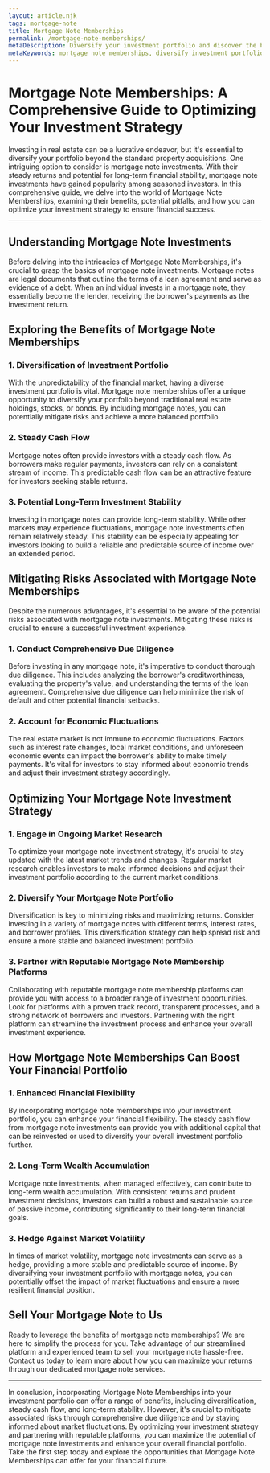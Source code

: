 ```yaml
---
layout: article.njk
tags: mortgage-note
title: Mortgage Note Memberships
permalink: /mortgage-note-memberships/
metaDescription: Diversify your investment portfolio and discover the benefits of mortgage note memberships. Learn how to mitigate risks, optimize your investment strategy, and enhance your financial stability.
metaKeywords: mortgage note memberships, diversify investment portfolio, steady cash flow, long-term investment, financial flexibility, wealth accumulation
---
```


# Mortgage Note Memberships: A Comprehensive Guide to Optimizing Your Investment Strategy

Investing in real estate can be a lucrative endeavor, but it's essential to diversify your portfolio beyond the standard property acquisitions. One intriguing option to consider is mortgage note investments. With their steady returns and potential for long-term financial stability, mortgage note investments have gained popularity among seasoned investors. In this comprehensive guide, we delve into the world of Mortgage Note Memberships, examining their benefits, potential pitfalls, and how you can optimize your investment strategy to ensure financial success.

---

## Understanding Mortgage Note Investments

Before delving into the intricacies of Mortgage Note Memberships, it's crucial to grasp the basics of mortgage note investments. Mortgage notes are legal documents that outline the terms of a loan agreement and serve as evidence of a debt. When an individual invests in a mortgage note, they essentially become the lender, receiving the borrower's payments as the investment return.

## Exploring the Benefits of Mortgage Note Memberships

### 1. Diversification of Investment Portfolio

With the unpredictability of the financial market, having a diverse investment portfolio is vital. Mortgage note memberships offer a unique opportunity to diversify your portfolio beyond traditional real estate holdings, stocks, or bonds. By including mortgage notes, you can potentially mitigate risks and achieve a more balanced portfolio.

### 2. Steady Cash Flow

Mortgage notes often provide investors with a steady cash flow. As borrowers make regular payments, investors can rely on a consistent stream of income. This predictable cash flow can be an attractive feature for investors seeking stable returns.

### 3. Potential Long-Term Investment Stability

Investing in mortgage notes can provide long-term stability. While other markets may experience fluctuations, mortgage note investments often remain relatively steady. This stability can be especially appealing for investors looking to build a reliable and predictable source of income over an extended period.

## Mitigating Risks Associated with Mortgage Note Memberships

Despite the numerous advantages, it's essential to be aware of the potential risks associated with mortgage note investments. Mitigating these risks is crucial to ensure a successful investment experience.

### 1. Conduct Comprehensive Due Diligence

Before investing in any mortgage note, it's imperative to conduct thorough due diligence. This includes analyzing the borrower's creditworthiness, evaluating the property's value, and understanding the terms of the loan agreement. Comprehensive due diligence can help minimize the risk of default and other potential financial setbacks.

### 2. Account for Economic Fluctuations

The real estate market is not immune to economic fluctuations. Factors such as interest rate changes, local market conditions, and unforeseen economic events can impact the borrower's ability to make timely payments. It's vital for investors to stay informed about economic trends and adjust their investment strategy accordingly.

## Optimizing Your Mortgage Note Investment Strategy

### 1. Engage in Ongoing Market Research

To optimize your mortgage note investment strategy, it's crucial to stay updated with the latest market trends and changes. Regular market research enables investors to make informed decisions and adjust their investment portfolio according to the current market conditions.

### 2. Diversify Your Mortgage Note Portfolio

Diversification is key to minimizing risks and maximizing returns. Consider investing in a variety of mortgage notes with different terms, interest rates, and borrower profiles. This diversification strategy can help spread risk and ensure a more stable and balanced investment portfolio.

### 3. Partner with Reputable Mortgage Note Membership Platforms

Collaborating with reputable mortgage note membership platforms can provide you with access to a broader range of investment opportunities. Look for platforms with a proven track record, transparent processes, and a strong network of borrowers and investors. Partnering with the right platform can streamline the investment process and enhance your overall investment experience.

## How Mortgage Note Memberships Can Boost Your Financial Portfolio

### 1. Enhanced Financial Flexibility

By incorporating mortgage note memberships into your investment portfolio, you can enhance your financial flexibility. The steady cash flow from mortgage note investments can provide you with additional capital that can be reinvested or used to diversify your overall investment portfolio further.

### 2. Long-Term Wealth Accumulation

Mortgage note investments, when managed effectively, can contribute to long-term wealth accumulation. With consistent returns and prudent investment decisions, investors can build a robust and sustainable source of passive income, contributing significantly to their long-term financial goals.

### 3. Hedge Against Market Volatility

In times of market volatility, mortgage note investments can serve as a hedge, providing a more stable and predictable source of income. By diversifying your investment portfolio with mortgage notes, you can potentially offset the impact of market fluctuations and ensure a more resilient financial position.

## Sell Your Mortgage Note to Us

Ready to leverage the benefits of mortgage note memberships? We are here to simplify the process for you. Take advantage of our streamlined platform and experienced team to sell your mortgage note hassle-free. Contact us today to learn more about how you can maximize your returns through our dedicated mortgage note services.

---

In conclusion, incorporating Mortgage Note Memberships into your investment portfolio can offer a range of benefits, including diversification, steady cash flow, and long-term stability. However, it's crucial to mitigate associated risks through comprehensive due diligence and by staying informed about market fluctuations. By optimizing your investment strategy and partnering with reputable platforms, you can maximize the potential of mortgage note investments and enhance your overall financial portfolio. Take the first step today and explore the opportunities that Mortgage Note Memberships can offer for your financial future.